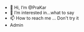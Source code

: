 - 👋 Hi, I’m @PraKar
- 👀 I’m interested in...what to say
- 📫 How to reach me ... Don't try it
- Admin

<!---
Pravin is a ✨ special ✨ repository because its `Pixel.md` (this file) appears on your GitHub profile.
You can click the Preview link to take a look at your changes.
--->
